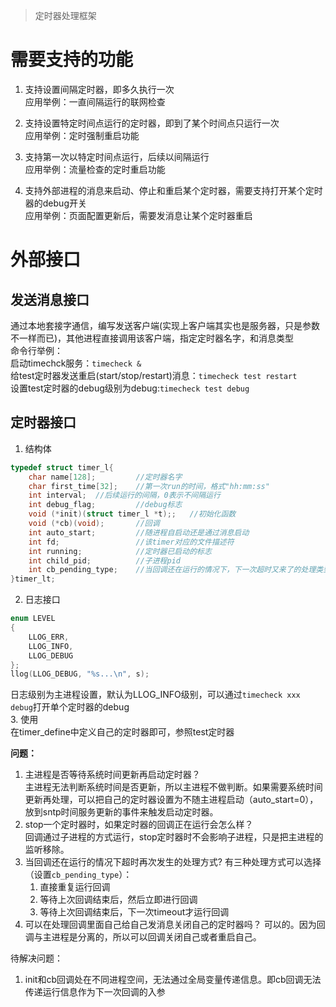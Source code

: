   
>定时器处理框架    
  
# 需要支持的功能    
1. 支持设置间隔定时器，即多久执行一次    
应用举例：一直间隔运行的联网检查  
  
2. 支持设置特定时间点运行的定时器，即到了某个时间点只运行一次  
应用举例：定时强制重启功能  
  
3. 支持第一次以特定时间点运行，后续以间隔运行  
应用举例：流量检查的定时重启功能  
  
4. 支持外部进程的消息来启动、停止和重启某个定时器，需要支持打开某个定时器的debug开关  
应用举例：页面配置更新后，需要发消息让某个定时器重启  
  
# 外部接口    
## 发送消息接口  
通过本地套接字通信，编写发送客户端(实现上客户端其实也是服务器，只是参数不一样而已)，其他进程直接调用该客户端，指定定时器名字，和消息类型  
命令行举例：  
启动timechck服务：`timecheck &`  
给test定时器发送重启(start/stop/restart)消息：`timecheck test restart`  
设置test定时器的debug级别为debug:`timecheck test debug`  
  
## 定时器接口  
1. 结构体  
```c  
typedef struct timer_l{
    char name[128];         //定时器名字
    char first_time[32];    //第一次run的时间，格式"hh:mm:ss"
    int interval;  //后续运行的间隔，0表示不间隔运行
    int debug_flag;         //debug标志
    void (*init)(struct timer_l *t);;   //初始化函数
    void (*cb)(void);       //回调
    int auto_start;         //随进程自启动还是通过消息启动
    int fd;                 //该timer对应的文件描述符
    int running;            //定时器已启动的标志
    int child_pid;          //子进程pid
    int cb_pending_type;    //当回调还在运行的情况下，下一次超时又来了的处理类型
}timer_lt;  
```  
2. 日志接口  
```c  
enum LEVEL  
{  
    LLOG_ERR,  
    LLOG_INFO,  
    LLOG_DEBUG  
};  
llog(LLOG_DEBUG, "%s...\n", s);  
```  
日志级别为主进程设置，默认为LLOG_INFO级别，可以通过`timecheck xxx debug`打开单个定时器的debug  
3. 使用  
在timer_define中定义自己的定时器即可，参照test定时器  
  
  
  
**问题：**    
  
1. 主进程是否等待系统时间更新再启动定时器？    
主进程无法判断系统时间是否更新，所以主进程不做判断。如果需要系统时间更新再处理，可以把自己的定时器设置为不随主进程启动（auto_start=0），放到sntp时间服务更新的事件来触发启动定时器。    
2. stop一个定时器时，如果定时器的回调正在运行会怎么样？    
回调通过子进程的方式运行，stop定时器时不会影响子进程，只是把主进程的监听移除。
3. 当回调还在运行的情况下超时再次发生的处理方式?
有三种处理方式可以选择（设置`cb_pending_type`）：
    1. 直接重复运行回调
    2. 等待上次回调结束后，然后立即进行回调
    3. 等待上次回调结束后，下一次timeout才运行回调
4. 可以在处理回调里面自己给自己发消息关闭自己的定时器吗？
可以的。因为回调与主进程是分离的，所以可以回调关闭自己或者重启自己。


待解决问题：

1. init和cb回调处在不同进程空间，无法通过全局变量传递信息。即cb回调无法传递运行信息作为下一次回调的入参